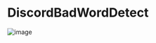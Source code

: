 # DiscordBadWordDetect
![image](https://user-images.githubusercontent.com/35417717/133409434-a9ef1693-7c07-47d4-a96c-c280f03f06c8.png)
